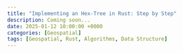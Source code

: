 ```yaml
---
title: "Implementing an Hex-Tree in Rust: Step by Step"
description: Coming soon...
date: 2025-01-12 10:00:00 +0000
categories: [Geospatial]
tags: [Geospatial, Rust, Algorithms, Data Structure]
---
```

